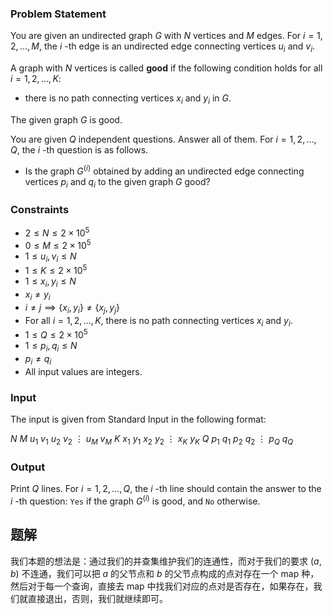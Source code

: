 ### Problem Statement

You are given an undirected graph $G$ with $N$ vertices and $M$ edges. For $i = 1, 2, \ldots, M$, the $i$ \-th edge is an undirected edge connecting vertices $u_i$ and $v_i$.

A graph with $N$ vertices is called **good** if the following condition holds for all $i = 1, 2, \ldots, K$:

-   there is no path connecting vertices $x_i$ and $y_i$ in $G$.

The given graph $G$ is good.

You are given $Q$ independent questions. Answer all of them. For $i = 1, 2, \ldots, Q$, the $i$ \-th question is as follows.

-   Is the graph $G^{(i)}$ obtained by adding an undirected edge connecting vertices $p_i$ and $q_i$ to the given graph $G$ good?

### Constraints

-   $2 \leq N \leq 2 \times 10^5$
-   $0 \leq M \leq 2 \times10^5$
-   $1 \leq u_i, v_i \leq N$
-   $1 \leq K \leq 2 \times 10^5$
-   $1 \leq x_i, y_i \leq N$
-   $x_i \neq y_i$
-   $i \neq j \implies \lbrace x_i, y_i \rbrace \neq \lbrace x_j, y_j \rbrace$
-   For all $i = 1, 2, \ldots, K$, there is no path connecting vertices $x_i$ and $y_i$.
-   $1 \leq Q \leq 2 \times 10^5$
-   $1 \leq p_i, q_i \leq N$
-   $p_i \neq q_i$
-   All input values are integers.


### Input

The input is given from Standard Input in the following format:


$N$ $M$
$u_1$ $v_1$
$u_2$ $v_2$
$\vdots$
$u_M$ $v_M$
$K$
$x_1$ $y_1$
$x_2$ $y_2$
$\vdots$
$x_K$ $y_K$
$Q$
$p_1$ $q_1$
$p_2$ $q_2$
$\vdots$
$p_Q$ $q_Q$


### Output

Print $Q$ lines. For $i = 1, 2, \ldots, Q$, the $i$ \-th line should contain the answer to the $i$ \-th question: `Yes` if the graph $G^{(i)}$ is good, and `No` otherwise.


## 题解
我们本题的想法是：通过我们的并查集维护我们的连通性，而对于我们的要求 $(a,b)$ 不连通，我们可以把 $a$ 的父节点和 $b$ 的父节点构成的点对存在一个 map 种，然后对于每一个查询，直接去 map 中找我们对应的点对是否存在，如果存在，我们就直接退出，否则，我们就继续即可。
